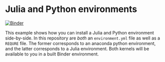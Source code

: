 # Julia and Python environments

[![Binder](http://mybinder.org/badge.svg)](http://beta.mybinder.org/v2/gh/laguer/julia_python/master)

This example shows how you can install a Julia and Python environment side-by-side.
In this repository are *both* an `environment.yml` file as well as a `REQURE` file.
The former corresponds to an anaconda python environment, and the latter corresponds
to a Julia environment. Both kernels will be available to you in a built Binder
environment.

